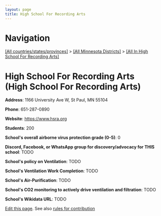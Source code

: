 ```yaml
---
layout: page
title: High School For Recording Arts
---
```

# Navigation

[[All countries/states/provinces]](../../..) > [[All Minnesota Districts]](../..) > [[All In High School For Recording Arts]](..)

# High School For Recording Arts (High School For Recording Arts)

**Address**: 1166 University Ave W, St Paul, MN 55104

**Phone**: 651-287-0890

**Website**: <https://www.hsra.org>

**Students**: 200

**School's overall airborne virus protection grade (0-5)**: 0

**Discord, Facebook, or WhatsApp group for discovery/advocacy for THIS school**: TODO

**School's policy on Ventilation**: TODO

**School's Ventilation Work Completion**: TODO

**School's Air-Purification**: TODO

**School's CO2 monitoring to actively drive ventilation and filtration**: TODO

**School's Wikidata URL**: TODO


[Edit this page](https://github.com/ventilate-schools/MN/edit/main/./High_School_For_Recording_Arts/High_School_For_Recording_Arts.md). See also [rules for contribution](../../../contribution-rules/)